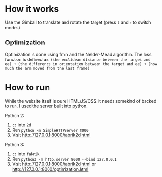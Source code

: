 # How it works
Use the Gimball to translate and rotate the target (press `t` and `r` to switch modes)

## Optimization
Optimization is done using fmin and the Nelder-Mead algorithm. The loss function is defined as: `(the euclidean distance between the target and ee) + (the difference in orientation between the target and ee) + (how much the arm moved from the last frame)`

# How to run
While the website itself is pure HTML/JS/CSS, it needs somekind of backed to run. I used the server built into python.

Python 2:
1. `cd` into `2d`
2. Run `python -m SimpleHTTPServer 8000`
3. Visit http://127.0.0.1:8000/fabrik2d.html

Python 3:
1. `cd` into `fabrik`
2. Run `python3 -m http.server 8000 --bind 127.0.0.1`
3. Visit http://127.0.0.1:8000/fabrik2d.html or http://127.0.0.1:8000/optimization.html